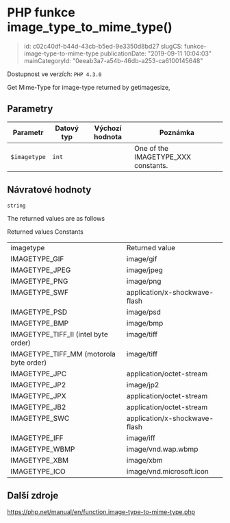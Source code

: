 PHP funkce image_type_to_mime_type()
================================

> id: c02c40df-b44d-43cb-b5ed-9e3350d8bd27
> slugCS: funkce-image-type-to-mime-type
> publicationDate: "2019-09-11 10:04:03"
> mainCategoryId: "0eeab3a7-a54b-46db-a253-ca6100145648"

Dostupnost ve verzích: `PHP 4.3.0`

Get Mime-Type for image-type returned by getimagesize,


Parametry
--------------

| Parametr | Datový typ | Výchozí hodnota | Poznámka |
|-----|-----|-----|-----|
| `$imagetype` | `int` |  | One of the IMAGETYPE_XXX constants. |


Návratové hodnoty
----------------

`string`

The returned values are as follows
<table>
Returned values Constants
<tr valign="top">
<td>imagetype</td>
<td>Returned value</td>
</tr>
<tr valign="top">
<td>IMAGETYPE_GIF</td>
<td>image/gif</td>
</tr>
<tr valign="top">
<td>IMAGETYPE_JPEG</td>
<td>image/jpeg</td>
</tr>
<tr valign="top">
<td>IMAGETYPE_PNG</td>
<td>image/png</td>
</tr>
<tr valign="top">
<td>IMAGETYPE_SWF</td>
<td>application/x-shockwave-flash</td>
</tr>
<tr valign="top">
<td>IMAGETYPE_PSD</td>
<td>image/psd</td>
</tr>
<tr valign="top">
<td>IMAGETYPE_BMP</td>
<td>image/bmp</td>
</tr>
<tr valign="top">
<td>IMAGETYPE_TIFF_II (intel byte order)</td>
<td>image/tiff</td>
</tr>
<tr valign="top">
<td>
IMAGETYPE_TIFF_MM (motorola byte order)
</td>
<td>image/tiff</td>
</tr>
<tr valign="top">
<td>IMAGETYPE_JPC</td>
<td>application/octet-stream</td>
</tr>
<tr valign="top">
<td>IMAGETYPE_JP2</td>
<td>image/jp2</td>
</tr>
<tr valign="top">
<td>IMAGETYPE_JPX</td>
<td>application/octet-stream</td>
</tr>
<tr valign="top">
<td>IMAGETYPE_JB2</td>
<td>application/octet-stream</td>
</tr>
<tr valign="top">
<td>IMAGETYPE_SWC</td>
<td>application/x-shockwave-flash</td>
</tr>
<tr valign="top">
<td>IMAGETYPE_IFF</td>
<td>image/iff</td>
</tr>
<tr valign="top">
<td>IMAGETYPE_WBMP</td>
<td>image/vnd.wap.wbmp</td>
</tr>
<tr valign="top">
<td>IMAGETYPE_XBM</td>
<td>image/xbm</td>
</tr>
<tr valign="top">
<td>IMAGETYPE_ICO</td>
<td>image/vnd.microsoft.icon</td>
</tr>
</table>

Další zdroje
------------

https://php.net/manual/en/function.image-type-to-mime-type.php
